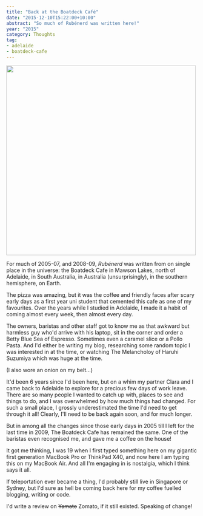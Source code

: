 ```yaml
---
title: "Back at the Boatdeck Café"
date: "2015-12-10T15:22:00+10:00"
abstract: "So much of Rubénerd was written here!"
year: "2015"
category: Thoughts
tag:
- adelaide
- boatdeck-cafe
---
```

<p><img src="https://rubenerd.com/files/2015/boatdeck2015.jpg" alt="" style="width:500px;"></p>

For much of 2005-07, and 2008-09, *Rubénerd* was written from on single place in the universe: the Boatdeck Cafe in Mawson Lakes, north of Adelaide, in South Australia, in Australia (unsurprisingly), in the southern hemisphere, on Earth.

The pizza was amazing, but it was the coffee and friendly faces after scary early days as a first year uni student that cemented this cafe as one of my favourites. Over the years while I studied in Adelaide, I made it a habit of coming almost every week, then almost every day.

The owners, baristas and other staff got to know me as that awkward but harmless guy who'd arrive with his laptop, sit in the corner and order a Betty Blue Sea of Espresso. Sometimes even a caramel slice or a Pollo Pasta. And I'd either be writing my blog, researching some random topic I was interested in at the time, or watching The Melancholoy of Haruhi Suzumiya which was huge at the time.

(I also wore an onion on my belt...)

It'd been 6 years since I'd been here, but on a whim my partner Clara and I came back to Adelaide to explore for a precious few days of work leave. There are so many people I wanted to catch up with, places to see and things to do, and I was overwhelmed by how much things had changed. For such a small place, I grossly underestimated the time I'd need to get through it all! Clearly, I'll need to be back again soon, and for much longer.

But in among all the changes since those early days in 2005 till I left for the last time in 2009, The Boatdeck Cafe has remained the same. One of the baristas even recognised me, and gave me a coffee on the house!

It got me thinking, I was 19 when I first typed something here on my gigantic first generation MacBook Pro or ThinkPad X40, and now here I am typing this on my MacBook Air. And all I'm engaging in is nostalgia, which I think says it all.

If teleportation ever became a thing, I'd probably still live in Singapore or Sydney, but I'd sure as hell be coming back here for my coffee fuelled blogging, writing or code.

I'd write a review on <del>Yamato</del> Zomato, if it still existed. Speaking of change!

